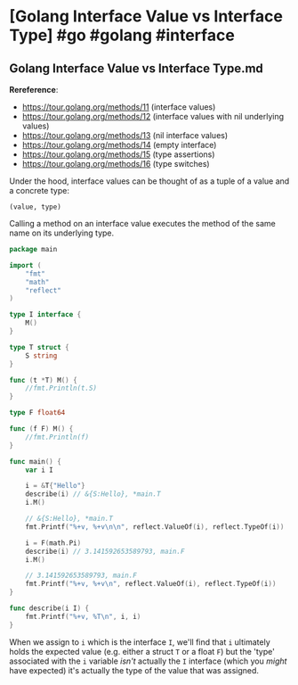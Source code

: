 # [Golang Interface Value vs Interface Type] #go #golang #interface

## Golang Interface Value vs Interface Type.md

**Rereference**:
- https://tour.golang.org/methods/11 (interface values)
- https://tour.golang.org/methods/12 (interface values with nil underlying values)
- https://tour.golang.org/methods/13 (nil interface values)
- https://tour.golang.org/methods/14 (empty interface)
- https://tour.golang.org/methods/15 (type assertions)
- https://tour.golang.org/methods/16 (type switches)

Under the hood, interface values can be thought of as a tuple of a value and a concrete type: 

```
(value, type)
```

 Calling a method on an interface value executes the method of the same name on its underlying type. 
 
```go
package main

import (
	"fmt"
	"math"
	"reflect"
)

type I interface {
	M()
}

type T struct {
	S string
}

func (t *T) M() {
	//fmt.Println(t.S)
}

type F float64

func (f F) M() {
	//fmt.Println(f)
}

func main() {
	var i I

	i = &T{"Hello"}
	describe(i) // &{S:Hello}, *main.T
	i.M()

	// &{S:Hello}, *main.T
	fmt.Printf("%+v, %+v\n\n", reflect.ValueOf(i), reflect.TypeOf(i))

	i = F(math.Pi)
	describe(i) // 3.141592653589793, main.F
	i.M()

	// 3.141592653589793, main.F
	fmt.Printf("%+v, %+v\n", reflect.ValueOf(i), reflect.TypeOf(i))
}

func describe(i I) {
	fmt.Printf("%+v, %T\n", i, i)
}
```

When we assign to `i` which is the interface `I`, we'll find that `i` ultimately holds the expected value (e.g. either a struct `T` or a float `F`) but the 'type' associated with the `i` variable _isn't_ actually the `I` interface (which you _might_ have expected) it's actually the type of the value that was assigned.

